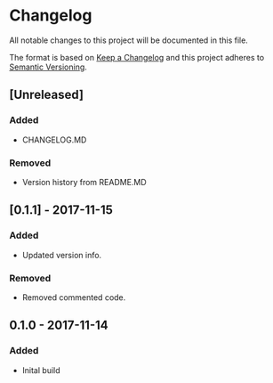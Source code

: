# Changelog
All notable changes to this project will be documented in this file.

The format is based on [Keep a Changelog](http://keepachangelog.com/en/1.0.0/)
and this project adheres to [Semantic Versioning](http://semver.org/spec/v2.0.0.html).

## [Unreleased]
### Added 
- CHANGELOG.MD

### Removed
- Version history from README.MD

## [0.1.1] - 2017-11-15
### Added
- Updated version info.

### Removed
- Removed commented code.

## 0.1.0 - 2017-11-14
### Added
- Inital build
